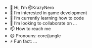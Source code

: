 - 👋 Hi, I’m @KrazyNero
- 👀 I’m interested in game development
- 🌱 I’m currently learning how to code
- 💞️ I’m looking to collaborate on ...
- 📫 How to reach me 
- 😄 Pronouns: core/jungle
- ⚡ Fun fact: ...

<!---
KrazyNero/KrazyNero is a ✨ special ✨ repository because its `README.md` (this file) appears on your GitHub profile.
You can click the Preview link to take a look at your changes.
--->
